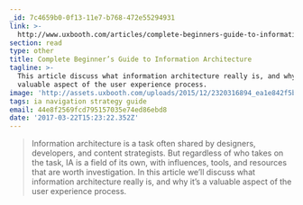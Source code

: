 ```yaml
---
_id: 7c4659b0-0f13-11e7-b768-472e55294931
link: >-
  http://www.uxbooth.com/articles/complete-beginners-guide-to-information-architecture/
section: read
type: other
title: Complete Beginner’s Guide to Information Architecture
tagline: >-
  This article discuss what information architecture really is, and why it’s a
  valuable aspect of the user experience process.
image: 'http://assets.uxbooth.com/uploads/2015/12/2320316894_ea1e842f5b_z.jpg'
tags: ia navigation strategy guide
email: 44e8f2569fcd795157035e74ed86ebd8
date: '2017-03-22T15:23:22.352Z'
---
```

> Information architecture is a task often shared by designers, developers, and content strategists. But regardless of who takes on the task, IA is a field of its own, with influences, tools, and resources that are worth investigation. In this article we’ll discuss what information architecture really is, and why it’s a valuable aspect of the user experience process.

